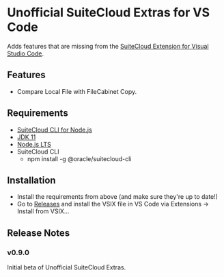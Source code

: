 # Unofficial SuiteCloud Extras for VS Code

Adds features that are missing from the [SuiteCloud Extension for Visual Studio Code](https://github.com/oracle/netsuite-suitecloud-sdk/tree/master/packages/vscode-extension).

## Features

- Compare Local File with FileCabinet Copy.

## Requirements

- [SuiteCloud CLI for Node.js](https://netsuite.custhelp.com/app/answers/detail/a_id/91799)
- [JDK 11](https://www.oracle.com/java/technologies/downloads/#java11)
- [Node.js LTS](https://nodejs.org/en/download/)
- SuiteCloud CLI
    * npm install -g @oracle/suitecloud-cli

## Installation

- Install the requirements from above (and make sure they're up to date!)
- Go to [Releases](https://github.com/haysidney/UnofficialSuiteCloudExtras/releases) and install the VSIX file in VS Code via Extensions -> Install from VSIX...

## Release Notes
### v0.9.0

Initial beta of Unofficial SuiteCloud Extras.